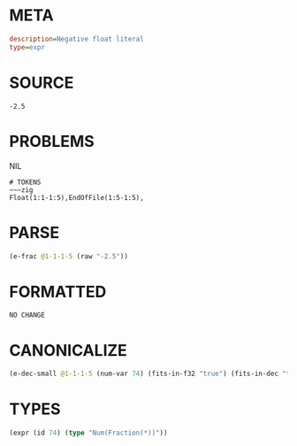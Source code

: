 # META
~~~ini
description=Negative float literal
type=expr
~~~
# SOURCE
~~~roc
-2.5
~~~
# PROBLEMS
NIL

~~~
# TOKENS
~~~zig
Float(1:1-1:5),EndOfFile(1:5-1:5),
~~~
# PARSE
~~~clojure
(e-frac @1-1-1-5 (raw "-2.5"))
~~~
# FORMATTED
~~~roc
NO CHANGE
~~~
# CANONICALIZE
~~~clojure
(e-dec-small @1-1-1-5 (num-var 74) (fits-in-f32 "true") (fits-in-dec "true") (numerator "-25") (denominator-power-of-ten "1") (value "-2.5") (id 74))
~~~
# TYPES
~~~clojure
(expr (id 74) (type "Num(Fraction(*))"))
~~~